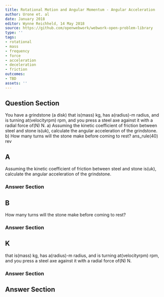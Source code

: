 ```yaml
---
title: Rotational Motion and Angular Momentum - Angular Acceleration
author: Urone et. al
date: January 2018
editor: Wynne Reichheld, 14 May 2018
source: https://github.com/openwebwork/webwork-open-problem-library
type: ''
tags:
- rotational
- mass
- frequency
- force
- acceleration
- deceleration
- friction
outcomes:
- TBD
assets: ''
---
```


## Question Section 

You have a grindstone (a disk) that is(mass) kg, has a(radius)-m radius, and is turning at(velocityrpm) rpm, and you press a steel axe against it with a radial force of(N) N. 
a) Assuming the kinetic coefficient of friction between steel and stone is(uk), calculate the angular acceleration of the grindstone. 
b) How many turns will the stone make before coming to rest?
ans_rule(40) rev

## A
Assuming the kinetic coefficient of friction between steel and stone is(uk), calculate the angular acceleration of the grindstone. 
### Answer Section
## B
How many turns will the stone make before coming to rest?
### Answer Section
## K
that is(mass) kg, has a(radius)-m radius, and is turning at(velocityrpm) rpm, and you press a steel axe against it with a radial force of(N) N. 
### Answer Section


## Answer Section

